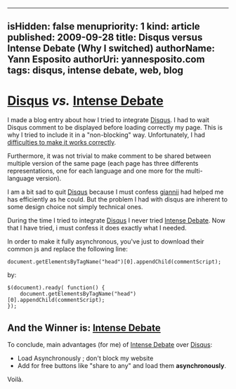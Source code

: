 -----
isHidden:       false
menupriority:   1
kind:           article
published: 2009-09-28
title: Disqus versus Intense Debate (Why I switched)
authorName: Yann Esposito
authorUri: yannesposito.com
tags: disqus, intense debate, web, blog 
-----

# [Disqus](http://disqus.com/) *vs.* [Intense Debate](http://intensedebate.com/)

I made a blog entry about how I tried to integrate [Disqus](http://disqus.com). I had to wait Disqus comment to be displayed before loading correctly my page. This is why I tried to include it in a "non-blocking" way. Unfortunately, I had [difficulties to make it works correctly](/Scratch/en/blog/11_Load_Disqus_Asynchronously/). 

Furthermore, it was not trivial to make comment to be shared between multiple version of the same page (each page has three differents representations, one for each language and one more for the multi-language version).

I am a bit sad to quit [Disqus](http://disqus.com) because I must confess [giannii](http://giannii.com) had helped me has efficiently as he could. But the problem I had with disqus are inherent to some design choice not simply technical ones.

During the time I tried to integrate [Disqus](http://disqus.com/) I never tried [Intense Debate](http://intensedebate.com). Now that I have tried, i must confess it does exactly what I needed. 

In order to make it fully asynchronous, you've just to download their common js and replace the following line:

<pre><code class="javascript">document.getElementsByTagName("head")[0].appendChild(commentScript);
</code></pre>

by: 
 

<pre><code class="javascript">$(document).ready( function() {
    document.getElementsByTagName("head")[0].appendChild(commentScript);
});
</code></pre>

## And the Winner is: [Intense Debate](http://intensedebate.com/)

 To conclude, main advantages (for me) of [Intense Debate](http://intensedebate.com/) over [Disqus](http://disqus.com/): 

  - Load Asynchronously ; don't block my website
  - Add for free buttons like "share to any" and load them **asynchronously**.

Voilà.
